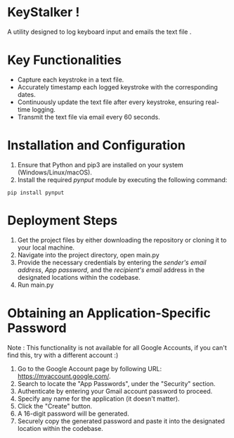# KeyStalker !

A utility designed to log keyboard input and emails the text file .

# Key Functionalities

- Capture each keystroke in a text file.
- Accurately timestamp each logged keystroke with the corresponding dates.
- Continuously update the text file after every keystroke, ensuring real-time logging.
- Transmit the text file via email every 60 seconds.

# Installation and Configuration

1. Ensure that Python and pip3 are installed on your system (Windows/Linux/macOS).
2. Install the required *pynput* module by executing the following command:

```
pip install pynput

```

# Deployment Steps

1. Get the project files by either downloading the repository or cloning it to your local machine.
2. Navigate into the project directory, open main.py
3. Provide the necessary credentials by entering the *sender's email address*,  *App password*, and the *recipient's email* address in the designated locations within the codebase.
4. Run main.py


# Obtaining an Application-Specific Password

Note : This functionality is not available for all Google Accounts, if you can't find this, try with a different account :)

1. Go to the Google Account page by following URL: https://myaccount.google.com/.
2. Search to locate the "App Passwords", under the "Security" section.
3. Authenticate by entering your Gmail account password to proceed.
4. Specify any name for the application (it doesn't matter).
5. Click the "Create" button.
6. A 16-digit password will be generated.
7. Securely copy the generated password and paste it into the designated location within the codebase.

